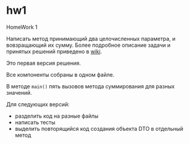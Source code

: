 # hw1

HomeWork 1

Написать метод принимающий два целочисленных параметра, и вовзращающий их сумму.
Более подробное описание задачи и принятых решений приведено в [wiki](https://github.com/alphaHackerMax/hw1/wiki).

Это первая версия решения.

Все компоненты собраны в одном файле.

В методе `main()` пять вызовов метода суммирования для разных значений.

Для следующих версий:

- разделить код на разные файлы
- написать тесты
- выделить повторящийся код создания объекта DTO в отдельный метод